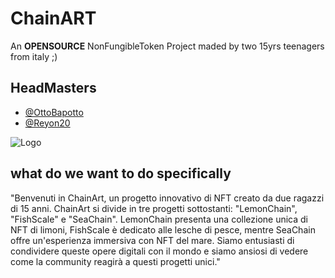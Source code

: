 
# ChainART

An **OPENSOURCE** NonFungibleToken Project maded by two 15yrs teenagers from italy ;)
## HeadMasters

 - [@OttoBapotto](https://github.com/ottobapotto8)
 - [@Reyon20](https://github.com/reyon20)

![Logo](https://raw.githubusercontent.com/ottobapotto8/ChainArt/main/ChainArt/images/Main1.png)

## what do we want to do specifically

"Benvenuti in ChainArt, un progetto innovativo di NFT creato da due ragazzi di 15 anni. ChainArt si divide in tre progetti sottostanti: "LemonChain", "FishScale" e "SeaChain". LemonChain presenta una collezione unica di NFT di limoni, FishScale è dedicato alle lesche di pesce, mentre SeaChain offre un'esperienza immersiva con NFT del mare. Siamo entusiasti di condividere queste opere digitali con il mondo e siamo ansiosi di vedere come la community reagirà a questi progetti unici."

